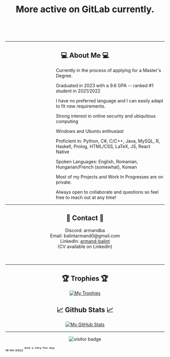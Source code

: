 
<div>
<h1 align="center">More active on GitLab currently.</h1> <br><br><br>
</div>

---


<h2 align="center">💻 About Me 💻</h2>

<!--<div align="center"> Hello there, I'm Armand / Alex! <br> <br>
There are quite a few things I could say about myself, however, let's keep it short for now: <br> <br>
   </div>-->
   
<!--


              Github please allow us to use <style> on README files...

               Atrocity ahead caused by the lack of styling options 


-->

<div>  
  <dl><dd><dl><dd><dl><dd><dl><dd>Currently in the process of applying for a Master's Degree.<br></dd></dl></dd></dl></dd></dl></dd></dl>
  <dl><dd><dl><dd><dl><dd><dl><dd>Graduated in 2023 with a 9.6 GPA -- ranked #1 student in 2021/2022<br></dd></dl></dd></dl></dd></dl></dd></dl>
  <dl><dd><dl><dd><dl><dd><dl><dd>I have no preferred language and I can easily adapt to fit new requirements.</dd></dl></dd></dl></dd></dl></dd></dl>
  <dl><dd><dl><dd><dl><dd><dl><dd>Strong interest in online security and ubiquitous computing</dd></dl></dd></dl></dd></dl></dd></dl>
  <dl><dd><dl><dd><dl><dd><dl><dd>Windows and Ubuntu enthusiast</dd></dl></dd></dl></dd></dl></dd></dl>
  <dl><dd><dl><dd><dl><dd><dl><dd>Proficient in: Python, C#, C/C++, Java, MySQL, R, Haskell, Prolog, HTML/CSS, LaTeX, JS, React Native</dd></dl></dd></dl></dd></dl></dd></dl>
  <dl><dd><dl><dd><dl><dd><dl><dd>Spoken Languages: English, Romanian, Hungarian/French (somewhat), Korean</dd></dl></dd></dl></dd></dl></dd></dl>
  <dl><dd><dl><dd><dl><dd><dl><dd>Most of my Projects and Work In Progresses are on private.</dd></dl></dd></dl></dd></dl></dd></dl>
  <dl><dd><dl><dd><dl><dd><dl><dd>Always open to collaborate and questions so feel free to reach out at any time!</dd></dl></dd></dl></dd></dl></dd></dl>
 </div>
 
 
---
 
 
 
<h2 align="center"> 📱 Contact 📱 </h2>
<div align="center"> 
  Discord: armandba <br>
  Email: balintarmand0@gmail.com <br>
   LinkedIn: <a href="https://www.linkedin.com/in/armand-balint/">armand-balint</a> <br>
   (CV available on LinkedIn)
</div><br><br>

---

<h2 align="center"> 	🏆 Trophies 🏆</h2>

<p align="center">
<a href="https://github.com/zedpaixd/zedpaixd/">
  <img align="center" src="https://github-profile-trophy.vercel.app/?username=zedpaixd&theme=nord&title=Joined2020,Stars,Followers,Repositories,Commits,MultiLanguage" alt="My Trophies" />
</a>
</p>

<h2 align="center"> &#x1f4c8; Github Stats &#x1f4c8;</h2>
<!--
<p align="center">
<a href="https://github.com/zedpaixd/zedpaixd/">
  <img align="center" src="https://github-readme-stats.vercel.app/api/top-langs/?username=zedpaixd&hide=shaderlab,assembly,pascal,php&title_color=6aa6f8&text_color=8a919a&icon_color=6aa6f8&bg_color=22272e" alt="My GitHub Stats" />
</a>
-->
<p align="center">
<a href="https://github.com/zedpaixd/zedpaixd/">
  <img align="center" src="https://github-readme-stats.vercel.app/api?username=zedpaixd&show_icons=true&line_height=27&count_private=true&title_color=6aa6f8&text_color=8a919a&icon_color=6aa6f8&bg_color=22272e" alt="My GitHub Stats" />
</a>
</p>


---

<p  align="center">
  <img src="https://visitor-badge.laobi.icu/badge?page_id=${zedpaixd}.${zedpaixd}" alt="visitor badge"/>
</p>


₁₆.₀₄.₂₀₂₂ ʷᵃˢ ᵃ ᵛᵉʳʸ ᶠᵘⁿ ᵈᵃʸ
